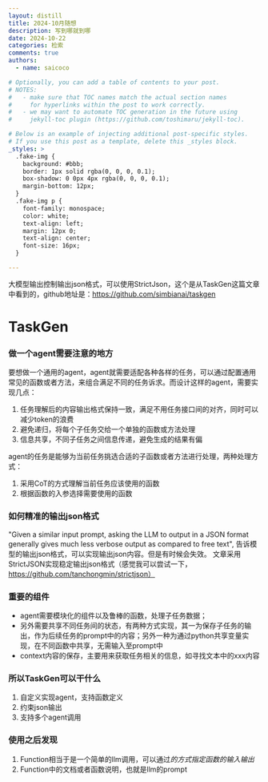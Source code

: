 ```yaml
---
layout: distill
title: 2024-10月随想
description: 写到哪就到哪
date: 2024-10-22
categories: 检索
comments: true
authors:
  - name: saicoco

# Optionally, you can add a table of contents to your post.
# NOTES:
#   - make sure that TOC names match the actual section names
#     for hyperlinks within the post to work correctly.
#   - we may want to automate TOC generation in the future using
#     jekyll-toc plugin (https://github.com/toshimaru/jekyll-toc).

# Below is an example of injecting additional post-specific styles.
# If you use this post as a template, delete this _styles block.
_styles: >
  .fake-img {
    background: #bbb;
    border: 1px solid rgba(0, 0, 0, 0.1);
    box-shadow: 0 0px 4px rgba(0, 0, 0, 0.1);
    margin-bottom: 12px;
  }
  .fake-img p {
    font-family: monospace;
    color: white;
    text-align: left;
    margin: 12px 0;
    text-align: center;
    font-size: 16px;
  }

---
```


大模型输出控制输出json格式，可以使用StrictJson，这个是从TaskGen这篇文章中看到的，github地址是：https://github.com/simbianai/taskgen

# TaskGen

### 做一个agent需要注意的地方
要想做一个通用的agent，agent就需要适配各种各样的任务，可以通过配置通用常见的函数或者方法，来组合满足不同的任务诉求。而设计这样的agent，需要实现几点：
1. 任务理解后的内容输出格式保持一致，满足不用任务接口间的对齐，同时可以减少token的浪费
2. 避免递归，将每个子任务交给一个单独的函数或方法处理
3. 信息共享，不同子任务之间信息传递，避免生成的结果有偏

agent的任务是能够为当前任务挑选合适的子函数或者方法进行处理，两种处理方式：
1. 采用CoT的方式理解当前任务应该使用的函数
2. 根据函数的入参选择需要使用的函数

### 如何精准的输出json格式
"Given a similar input prompt, asking the LLM to output in a JSON format generally gives much less verbose output as compared to free text", 告诉模型的输出json格式，可以实现输出json内容。但是有时候会失效。
文章采用StrictJSON实现稳定输出json格式（感觉我可以尝试一下， https://github.com/tanchongmin/strictjson）


### 重要的组件
- agent需要模块化的组件以及鲁棒的函数，处理子任务数据；
- 另外需要共享不同任务间的状态，有两种方式实现，其一为保存子任务的输出，作为后续任务的prompt中的内容；另外一种为通过python共享变量实现，在不同函数中共享，无需输入至prompt中
- context内容的保存，主要用来获取任务相关的信息，如寻找文本中的xxx内容

### 所以TaskGen可以干什么
1. 自定义实现agent，支持函数定义
2. 约束json输出
3. 支持多个agent调用


### 使用之后发现
1. Function相当于是一个简单的llm调用，可以通过<var>的方式指定函数的输入输出
2. Function中的文档或者函数说明，也就是llm的prompt